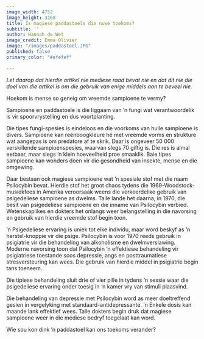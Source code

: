 ```yaml
---
image_width: 4752
image_height: 3168
title: Is magiese paddastoele die nuwe toekoms?
subtitle: ''
author: Hannah de Wet
image_credit: Emma Olivier
image: "/images/paddastoel.JPG"
published: false
primary_color: "#efefef"

---
```

_Let daarop dat hierdie artikel nie mediese raad bevat nie en dat dit nie die doel van die artikel is om die gebruik van enige middels aan te beveel nie._

Hoekom is mense so geneig om vreemde sampioene te vermy?

Sampioene en paddastoele is die liggaam van ’n fungi wat verantwoordelik is vir spoorvrystelling en dus voortplanting.

Die tipes fungi-spesies is eindeloos en die voorkoms van hulle sampioene is divers. Sampioene kan reënboogkleure hê met vreemde vorms en strukture wat aangepas is om predatore af te skrik. Daar is ongeveer 50 000 verskillende sampioenspesies, waarvan slegs 70 giftig is. Die res is almal eetbaar, maar slegs ’n klein hoeveelheid proe smaaklik. Baie tipes sampioene kan wonders doen vir die gesondheid van insekte, mense en die omgewing.

Daar bestaan ook magiese sampioene wat ’n spesiale stof met die naam Psilocybin bevat. Hierdie stof het groot chaos tydens die 1969-Woodstock-musiekfees in Amerika veroorsaak weens die verkeerdelike gebruik van psigedeliese sampioene as dwelms. Talle lande het daarna, in 1970, die besit van psigedeliese sampioene en die inname van Psilocybin verbied. Wetenskaplikes en dokters het onlangs weer belangstelling in die navorsing en gebruik van hierdie vreemde stof begin toon.

’n Psigedeliese ervaring is uniek tot elke individu, maar word beskyf as ’n herstel-knoppie vir die psige. Psilocybin is voor 1970 reeds gebruik in psigiatrie vir die behandeling van alkoholisme en dwelmverslawing. Moderne navorsing toon dat Psilocybin ’n effektiewe behandeling vir psigiatriese toestande soos depressie, angs en posttraumatiese stresversteuring kan wees. Die gebruik van hierdie middel in psigiatrie begin tans toeneem.

Die tipiese behandeling sluit drie of vier pille in tydens ’n sessie waar die psigedeliese ervaring onder toesig in ‘n kamer vry van stimuli plaasvind.

Die behandeling van depressie met Psilocybin word as meer doeltreffend gesien in vergelyking met standaard-antidepressante. ’n Enkele dosis kan maande lank effektief wees. Talle dokters begin druk dat magiese sampioene weer in die mediese bedryf toegelaat kan word.

Wie sou kon dink ’n paddastoel kan ons toekoms verander?